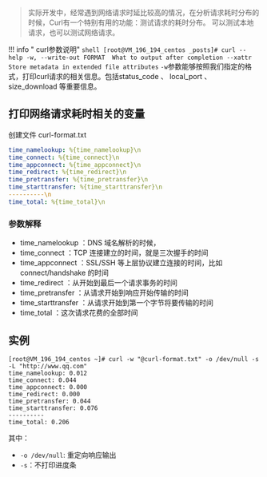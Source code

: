 > 实际开发中，经常遇到网络请求时延比较高的情况，在分析请求耗时分布的时候，Curl有一个特别有用的功能：测试请求的耗时分布。
可以测试本地请求，也可以测试网络请求。


!!! info " curl参数说明"
    ``` shell
    [root@VM_196_194_centos _posts]# curl --help
     -w, --write-out FORMAT  What to output after completion
         --xattr        Store metadata in extended file attributes
    ```
    `-w`参数能够按照我们指定的格式，打印curl请求的相关信息。包括status_code 、 local_port 、 size_download 等重要信息。


## 打印网络请求耗时相关的变量
创建文件 curl-format.txt
``` yaml
time_namelookup: %{time_namelookup}\n 
time_connect: %{time_connect}\n  
time_appconnect: %{time_appconnect}\n  
time_redirect: %{time_redirect}\n  
time_pretransfer: %{time_pretransfer}\n  
time_starttransfer: %{time_starttransfer}\n  
----------\n 
time_total: %{time_total}\n 
```

### 参数解释
 - time_namelookup ：DNS 域名解析的时候，
 - time_connect ：TCP 连接建立的时间，就是三次握手的时间
 - time_appconnect ：SSL/SSH 等上层协议建立连接的时间，比如 connect/handshake 的时间
 - time_redirect ：从开始到最后一个请求事务的时间
 - time_pretransfer ：从请求开始到响应开始传输的时间
 - time_starttransfer ：从请求开始到第一个字节将要传输的时间
 - time_total ：这次请求花费的全部时间

## 实例
```
[root@VM_196_194_centos ~]# curl -w "@curl-format.txt" -o /dev/null -s -L "http://www.qq.com"
time_namelookup: 0.012
time_connect: 0.044
time_appconnect: 0.000
time_redirect: 0.000
time_pretransfer: 0.044
time_starttransfer: 0.076
----------
time_total: 0.206
```

其中：
 - `-o /dev/null`: 重定向响应输出
 - `-s`：不打印进度条


